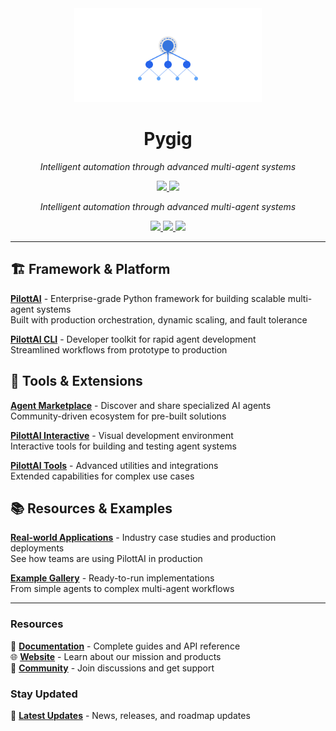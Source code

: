 <div align="center">
  <img
    src="https://raw.githubusercontent.com/anuj0456/pilottai/main/docs/assets/logo.svg"
    height="150"
  />
  
# Pygig

<p><em>Intelligent automation through advanced multi-agent systems</em></p>

<p>
  <a href="https://twitter.com/pilott_ai">
      <img src="https://img.shields.io/twitter/follow/pilott_ai?style=social" />
  </a>
  <a href="https://www.linkedin.com/company/pilottai/">
      <img src="https://img.shields.io/badge/LinkedIn-Follow-0077B5?style=social&logo=linkedin" />
  </a>
</p>
  <p><em>Intelligent automation through advanced multi-agent systems</em></p>
  
  <p>
    <a href="https://twitter.com/pilott_ai">
        <img src="https://img.shields.io/twitter/follow/pilott_ai?style=social" />
    </a>
    <a href="https://discord.gg/pilottai">
        <img src="https://img.shields.io/discord/12345?style=social&logo=discord" />
    </a>
    <a href="https://www.linkedin.com/company/pilottai/">
        <img src="https://img.shields.io/badge/LinkedIn-Follow-0077B5?style=social&logo=linkedin" />
    </a>
  </p>
</div>

---

## 🏗️ Framework & Platform

**[PilottAI](https://github.com/pygig/pilottai)** - Enterprise-grade Python framework for building scalable multi-agent systems  
Built with production orchestration, dynamic scaling, and fault tolerance

**[PilottAI CLI](https://github.com/pygig/pilottai-cli)** - Developer toolkit for rapid agent development  
Streamlined workflows from prototype to production

## 🎯 Tools & Extensions

**[Agent Marketplace](https://github.com/pygig/pilottai-agent-marketplace)** - Discover and share specialized AI agents  
Community-driven ecosystem for pre-built solutions

**[PilottAI Interactive](https://github.com/pygig/pilottai-interactive)** - Visual development environment  
Interactive tools for building and testing agent systems

**[PilottAI Tools](https://github.com/pygig/pilottai-tools)** - Advanced utilities and integrations  
Extended capabilities for complex use cases

## 📚 Resources & Examples

**[Real-world Applications](https://github.com/pygig/pilottai-in-industry)** - Industry case studies and production deployments  
See how teams are using PilottAI in production

**[Example Gallery](https://github.com/pygig/pilottai-examples)** - Ready-to-run implementations  
From simple agents to complex multi-agent workflows

---

### Resources

📖 **[Documentation](https://docs.pilottai.com)** - Complete guides and API reference  
🌐 **[Website](https://pilottai.com)** - Learn about our mission and products  
💬 **[Community](https://discord.com/channels/1351243803536789606)** - Join discussions and get support

### Stay Updated

📢 **[Latest Updates](https://github.com/pygig/pilottai-announcements)** - News, releases, and roadmap updates
